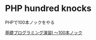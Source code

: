 # PHP hundred knocks

PHPで100本ノックをやる

[基礎プログラミング演習I 〜100本ノック](http://www.cc.kyoto-su.ac.jp/~mmina/bp1/hundredKnocks.html)
